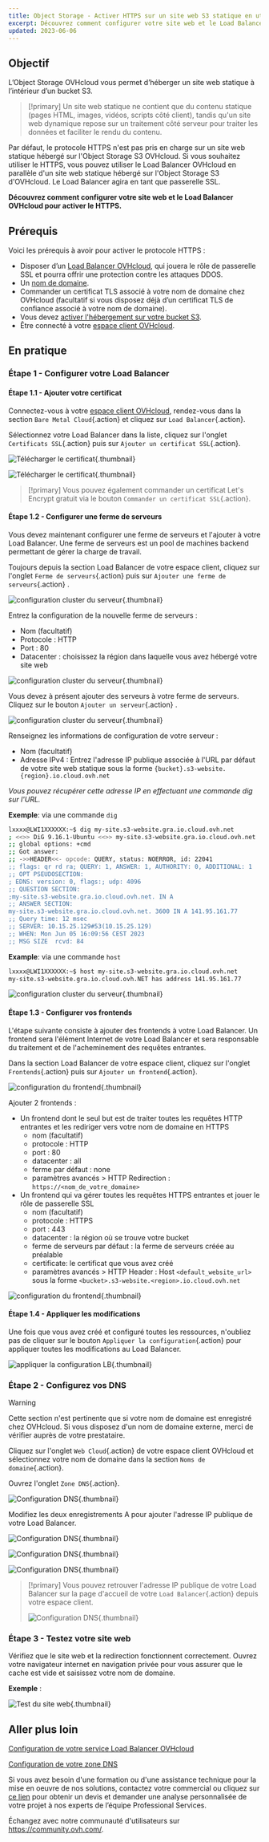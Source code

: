 ```yaml
---
title: Object Storage - Activer HTTPS sur un site web S3 statique en utilisant un domaine personnalisé
excerpt: Découvrez comment configurer votre site web et le Load Balancer OVHcloud pour activer le HTTPS
updated: 2023-06-06
---
```


## Objectif

L’Object Storage OVHcloud vous permet d’héberger un site web statique à l’intérieur d’un bucket S3.

> [!primary]
> Un site web statique ne contient que du contenu statique (pages HTML, images, vidéos, scripts côté client), tandis qu'un site web dynamique repose sur un traitement côté serveur pour traiter les données et faciliter le rendu du contenu.

Par défaut, le protocole HTTPS n'est pas pris en charge sur un site web statique hébergé sur l'Object Storage S3 OVHcloud. Si vous souhaitez utiliser le HTTPS, vous pouvez utiliser le Load Balancer OVHcloud en parallèle d'un site web statique hébergé sur l'Object Storage S3 d'OVHcloud. Le Load Balancer agira en tant que passerelle SSL.

**Découvrez comment configurer votre site web et le Load Balancer OVHcloud pour activer le HTTPS.**

## Prérequis

Voici les prérequis à avoir pour activer le protocole HTTPS :

- Disposer d’un [Load Balancer OVHcloud](https://www.ovhcloud.com/fr/network/load-balancer/), qui jouera le rôle de passerelle SSL et pourra offrir une protection contre les attaques DDOS.
- Un [nom de domaine](https://www.ovhcloud.com/fr/domains/).
- Commander un certificat TLS associé à votre nom de domaine chez OVHcloud (facultatif si vous disposez déjà d’un certificat TLS de confiance associé à votre nom de domaine).
- Vous devez [activer l'hébergement sur votre bucket S3](s3_website1.).
- Être connecté à votre [espace client OVHcloud](https://www.ovh.com/auth/?action=gotomanager&from=https://www.ovh.com/fr/&ovhSubsidiary=fr).

## En pratique

### Étape 1 - Configurer votre Load Balancer

#### Étape 1.1 - Ajouter votre certificat

Connectez-vous à votre [espace client OVHcloud](https://www.ovh.com/auth/?action=gotomanager&from=https://www.ovh.com/fr/&ovhSubsidiary=fr), rendez-vous dans la section `Bare Metal Cloud`{.action} et cliquez sur `Load Balancer`{.action}.

Sélectionnez votre Load Balancer dans la liste, cliquez sur l'onglet `Certificats SSL`{.action} puis sur `Ajouter un certificat SSL`{.action}.

![Télécharger le certificat](cert-creation01.png){.thumbnail}

![Télécharger le certificat](cert-creation02.png){.thumbnail}

> [!primary]
> Vous pouvez également commander un certificat Let's Encrypt gratuit via le bouton `Commander un certificat SSL`{.action}.

#### Étape 1.2 - Configurer une ferme de serveurs

Vous devez maintenant configurer une ferme de serveurs et l'ajouter à votre Load Balancer. Une ferme de serveurs est un pool de machines backend permettant de gérer la charge de travail.

Toujours depuis la section Load Balancer de votre espace client, cliquez sur l'onglet `Ferme de serveurs`{.action} puis sur `Ajouter une ferme de serveurs`{.action} .

![configuration cluster du serveur](serv-cluster-01.png){.thumbnail}

Entrez la configuration de la nouvelle ferme de serveurs :

- Nom (facultatif)
- Protocole : HTTP
- Port : 80
- Datacenter : choisissez la région dans laquelle vous avez hébergé votre site web

![configuration cluster du serveur](serv-cluster-02.png){.thumbnail}

Vous devez à présent ajouter des serveurs à votre ferme de serveurs. Cliquez sur le bouton `Ajouter un serveur`{.action} .

![configuration cluster du serveur](serv-cluster-03.png){.thumbnail}

Renseignez les informations de configuration de votre serveur :

- Nom (facultatif)
- Adresse IPv4 : Entrez l'adresse IP publique associée à l'URL par défaut de votre site web statique sous la forme `{bucket}.s3-website.{region}.io.cloud.ovh.net`

*Vous pouvez récupérer cette adresse IP en effectuant une commande dig sur l'URL.*

**Exemple**: via une commande `dig`

```sh
lxxxx@LWI1XXXXXX:~$ dig my-site.s3-website.gra.io.cloud.ovh.net
; <<>> DiG 9.16.1-Ubuntu <<>> my-site.s3-website.gra.io.cloud.ovh.net
;; global options: +cmd
;; Got answer:
;; ->>HEADER<<- opcode: QUERY, status: NOERROR, id: 22041
;; flags: qr rd ra; QUERY: 1, ANSWER: 1, AUTHORITY: 0, ADDITIONAL: 1
;; OPT PSEUDOSECTION:
; EDNS: version: 0, flags:; udp: 4096
;; QUESTION SECTION:
;my-site.s3-website.gra.io.cloud.ovh.net. IN A
;; ANSWER SECTION:
my-site.s3-website.gra.io.cloud.ovh.net. 3600 IN A 141.95.161.77
;; Query time: 12 msec
;; SERVER: 10.15.25.129#53(10.15.25.129)
;; WHEN: Mon Jun 05 16:09:56 CEST 2023
;; MSG SIZE  rcvd: 84
```

**Example**: via une commande `host`

```sh
lxxxx@LWI1XXXXXX:~$ host my-site.s3-website.gra.io.cloud.ovh.net
my-site.s3-website.gra.io.cloud.ovh.NET has address 141.95.161.77
```

![configuration cluster du serveur](serv-cluster-04.png){.thumbnail}

#### Étape 1.3 - Configurer vos frontends

L'étape suivante consiste à ajouter des frontends à votre Load Balancer. Un frontend sera l'élément Internet de votre Load Balancer et sera responsable du traitement et de l'acheminement des requêtes entrantes.

Dans la section Load Balancer de votre espace client, cliquez sur l'onglet `Frontends`{.action} puis sur `Ajouter un frontend`{.action}.

![configuration du frontend](front-01.png){.thumbnail}

Ajouter 2 frontends :

- Un frontend dont le seul but est de traiter toutes les requêtes HTTP entrantes et les rediriger vers votre nom de domaine en HTTPS
    - nom (facultatif)
    - protocole : HTTP
    - port : 80
    - datacenter : all
    - ferme par défaut : none
    - paramètres avancés > HTTP Redirection : `https://<nom_de_votre_domaine>`
- Un frontend qui va gérer toutes les requêtes HTTPS entrantes et jouer le rôle de passerelle SSL
    - nom (facultatif)
    - protocole : HTTPS
    - port : 443
    - datacenter : la région où se trouve votre bucket
    - ferme de serveurs par défaut : la ferme de serveurs créée au préalable
    - certificate: le certificat que vous avez créé
    - paramètres avancés > HTTP Header : Host `<default_website_url>` sous la forme `<bucket>.s3-website.<region>.io.cloud.ovh.net`

![configuration du frontend](front-2.PNG){.thumbnail}

#### Étape 1.4 - Appliquer les modifications

Une fois que vous avez créé et configuré toutes les ressources, n'oubliez pas de cliquer sur le bouton `Appliquer la configuration`{.action} pour appliquer toutes les modifications au Load Balancer.

![appliquer la configuration LB](LB-apply-conf.PNG){.thumbnail}

### Étape 2 - Configurez vos DNS

> [!warning]
> Cette section n'est pertinente que si votre nom de domaine est enregistré chez OVHcloud. Si vous disposez d'un nom de domaine externe, merci de vérifier auprès de votre prestataire.

Cliquez sur l'onglet `Web Cloud`{.action} de votre espace client OVHcloud et sélectionnez votre nom de domaine dans la section `Noms de domaine`{.action}.

Ouvrez l'onglet `Zone DNS`{.action}.

![Configuration DNS](DNS-01.png){.thumbnail}

Modifiez les deux enregistrements A pour ajouter l'adresse IP publique de votre Load Balancer.

![Configuration DNS](DNS-02.png){.thumbnail}

![Configuration DNS](DNS-03.png){.thumbnail}

![Configuration DNS](DNS-04.png){.thumbnail}

> [!primary]
> Vous pouvez retrouver l'adresse IP publique de votre Load Balancer sur la page d'accueil de votre `Load Balancer`{.action} depuis votre espace client.
>
> ![Configuration DNS](DNS-05.png){.thumbnail}

### Étape 3 - Testez votre site web

Vérifiez que le site web et la redirection fonctionnent correctement. Ouvrez votre navigateur internet en navigation privée pour vous assurer que le cache est vide et saisissez votre nom de domaine.

**Exemple** : 

![Test du site web](test.PNG){.thumbnail}

## Aller plus loin

[Configuration de votre service Load Balancer OVHcloud](use_presentation1.)

[Configuration de votre zone DNS](dns_zone_edit1.)

Si vous avez besoin d'une formation ou d'une assistance technique pour la mise en oeuvre de nos solutions, contactez votre commercial ou cliquez sur [ce lien](https://www.ovhcloud.com/fr/professional-services/) pour obtenir un devis et demander une analyse personnalisée de votre projet à nos experts de l’équipe Professional Services.

Échangez avec notre communauté d'utilisateurs sur <https://community.ovh.com/>.
